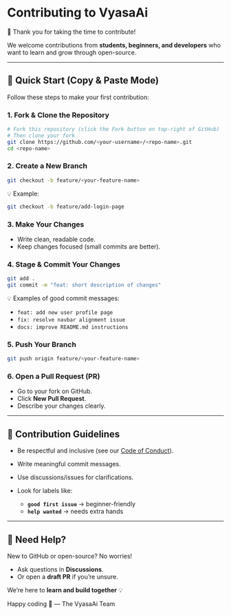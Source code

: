 
# Contributing to VyasaAi

🙏 Thank you for taking the time to contribute!  

We welcome contributions from **students, beginners, and developers** who want to learn and grow through open-source.  

---

## 🚀 Quick Start (Copy & Paste Mode)

Follow these steps to make your first contribution:  

### 1. Fork & Clone the Repository
```bash
# Fork this repository (click the Fork button on top-right of GitHub)
# Then clone your fork
git clone https://github.com/<your-username>/<repo-name>.git
cd <repo-name>
````

### 2. Create a New Branch

```bash
git checkout -b feature/<your-feature-name>
```

💡 Example:

```bash
git checkout -b feature/add-login-page
```

### 3. Make Your Changes

* Write clean, readable code.
* Keep changes focused (small commits are better).

### 4. Stage & Commit Your Changes

```bash
git add .
git commit -m "feat: short description of changes"
```

💡 Examples of good commit messages:

* `feat: add new user profile page`
* `fix: resolve navbar alignment issue`
* `docs: improve README.md instructions`

### 5. Push Your Branch

```bash
git push origin feature/<your-feature-name>
```

### 6. Open a Pull Request (PR)

* Go to your fork on GitHub.
* Click **New Pull Request**.
* Describe your changes clearly.

---

## 📌 Contribution Guidelines

* Be respectful and inclusive (see our [Code of Conduct](CODE_OF_CONDUCT.md)).
* Write meaningful commit messages.
* Use discussions/issues for clarifications.
* Look for labels like:

  * **`good first issue`** → beginner-friendly
  * **`help wanted`** → needs extra hands

---

## 🤝 Need Help?

New to GitHub or open-source? No worries!

* Ask questions in **Discussions**.
* Or open a **draft PR** if you’re unsure.

We’re here to **learn and build together** 💡

Happy coding 🚀
— The VyasaAi Team
